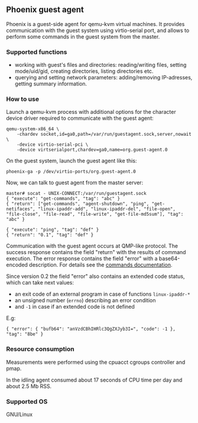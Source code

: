 Phoenix guest agent
-------------------

Phoenix is a guest-side agent for qemu-kvm virtual machines. It provides communication with the
guest system using virtio-serial port, and allows to perform some commands in the guest system from
the master.


### Supported functions

- working with guest's files and directories: reading/writing files, setting mode/uid/gid, creating directories, listing directories etc.
- querying and setting network parameters: adding/removing IP-adresses, getting summary information.


### How to use

Launch a qemu-kvm process with additional options for the character device driver required to
communicate with the guest agent:

    qemu-system-x86_64 \
        -chardev socket,id=ga0,path=/var/run/guestagent.sock,server,nowait \
        -device virtio-serial-pci \
        -device virtserialport,chardev=ga0,name=org.guest-agent.0

On the guest system, launch the guest agent like this:

    phoenix-ga -p /dev/virtio-ports/org.guest-agent.0

Now, we can talk to guest agent from the master server:

    master# socat - UNIX-CONNECT:/var/run/guestagent.sock
    { "execute": "get-commands", "tag": "abc" }
    { "return": ["get-commands", "agent-shutdown", "ping", "get-netifaces", "linux-ipaddr-add", "linux-ipaddr-del", "file-open", "file-close", "file-read", "file-write", "get-file-md5sum"], "tag": "abc" }

    { "execute": "ping", "tag": "def" }
    { "return": "0.1", "tag": "def" }

Communication with the guest agent occurs at QMP-like protocol. The success response contains
the field "return" with the results of command execution. The error response contains the field
"error" with a base64-encoded description. For details see the [commands documentation](commands.md).

Since version 0.2 the field "error" also contains an extended code status, which can take next values:

- an exit code of an external program in case of functions `linux-ipaddr-*`
- an unsigned number (`errno`) describing an error condition
- and `-1` in case if an extended code is not defined

E.g:

    { "error": { "bufb64": "anVzdCBhIHRlc3QgZXJyb3I=", "code": -1 }, "tag": "8be" }


### Resource consumption

Measurements were performed using the cpuacct cgroups controller and pmap.

In the idling agent consumed about 17 seconds of CPU time per day and about 2.5 Mb RSS.


### Supported OS

GNU/Linux
